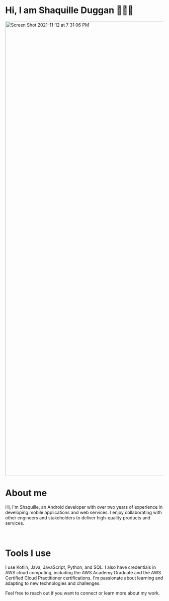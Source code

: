 <h1> Hi, I am Shaquille Duggan 👨🏿‍💻 </h1>
<img width="1440" alt="Screen Shot 2021-11-12 at 7 31 06 PM" src="https://user-images.githubusercontent.com/84408174/141599013-df775cab-4fe6-48b6-8a2e-ba929c2a788c.jpeg">
<h1>About me</h1>
<p>
Hi, I'm Shaquille, an Android developer with over two years of experience in developing mobile applications and web services. I enjoy collaborating with other engineers and stakeholders to deliver high-quality products and services.
</p>
<br>
<h1> Tools I use </h1>
<p>
I use Kotlin, Java, JavaScript, Python, and SQL. I also have credentials in AWS cloud computing, including the AWS Academy Graduate and the AWS Certified Cloud Practitioner certifications. I'm passionate about learning and adapting to new technologies and challenges.

Feel free to reach out if you want to connect or learn more about my work.
</p>

